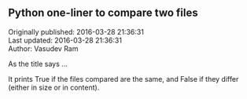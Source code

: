 ## Python one-liner to compare two files  
Originally published: 2016-03-28 21:36:31  
Last updated: 2016-03-28 21:36:31  
Author: Vasudev Ram  
  
As the title says ...

It prints True if the files compared are the same, and False if they differ (either in size or in content).
